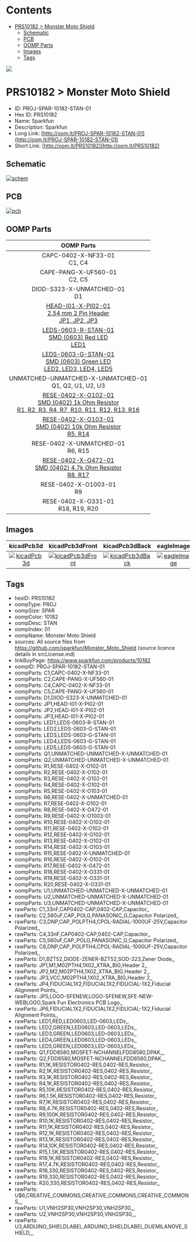 



Contents
========

* [PRS10182 > Monster Moto Shield](#prs10182--monster-moto-shield)
	* [Schematic](#schematic)
	* [PCB](#pcb)
	* [OOMP Parts](#oomp-parts)
	* [Images](#images)
	* [Tags](#tags)
  
![][im]
# PRS10182 > Monster Moto Shield

- ID: PROJ-SPAR-10182-STAN-01
- Hex ID: PRS10182
- Name: Sparkfun
- Description: Sparkfun
- Long Link: [http://oom.lt/PROJ-SPAR-10182-STAN-01](http://oom.lt/PROJ-SPAR-10182-STAN-01)
- Short Link: [http://oom.lt/PRS10182](http://oom.lt/PRS10182)

## Schematic
  
[![schem](eagleSchemImage.png)](eagleSchemImage.png)
## PCB
  
[![pcb](eagleImage.png)](eagleImage.png)
## OOMP Parts
  

|OOMP Parts|
| :---: |
|CAPC-0402-X-NF33-01<BR>C1, C4|
|CAPE-PANG-X-UF560-01<BR>C2, C5|
|DIOD-S323-X-UNMATCHED-01<BR>D1|
|[HEAD-I01-X-PI02-01<br> 2.54 mm 2 Pin Header<br> JP1, JP2, JP3](https://github.com/oomlout/oomlout_OOMP_parts/tree/main/HEAD-I01-X-PI02-01/)|
|[LEDS-0603-R-STAN-01<br> SMD (0603) Red LED<br> LED1](https://github.com/oomlout/oomlout_OOMP_parts/tree/main/LEDS-0603-R-STAN-01/)|
|[LEDS-0603-G-STAN-01<br> SMD (0603) Green LED<br> LED2, LED3, LED4, LED5](https://github.com/oomlout/oomlout_OOMP_parts/tree/main/LEDS-0603-G-STAN-01/)|
|UNMATCHED-UNMATCHED-X-UNMATCHED-01<BR>Q1, Q2, U1, U2, U3|
|[RESE-0402-X-O102-01<br> SMD (0402) 1k Ohm Resistor<br> R1, R2, R3, R4, R7, R10, R11, R12, R13, R16](https://github.com/oomlout/oomlout_OOMP_parts/tree/main/RESE-0402-X-O102-01/)|
|[RESE-0402-X-O103-01<br> SMD (0402) 10k Ohm Resistor<br> R5, R14](https://github.com/oomlout/oomlout_OOMP_parts/tree/main/RESE-0402-X-O103-01/)|
|RESE-0402-X-UNMATCHED-01<BR>R6, R15|
|[RESE-0402-X-O472-01<br> SMD (0402) 4.7k Ohm Resistor<br> R8, R17](https://github.com/oomlout/oomlout_OOMP_parts/tree/main/RESE-0402-X-O472-01/)|
|RESE-0402-X-O1003-01<BR>R9|
|RESE-0402-X-O331-01<BR>R18, R19, R20|

## Images
  
  

|kicadPcb3d|kicadPcb3dFront|kicadPcb3dBack|eagleImage|eagleSchemImage|
| :---: | :---: | :---: | :---: | :---: |
|[![kicadPcb3d](kicadPcb3d_140.png)](kicadPcb3d.png)|[![kicadPcb3dFront](kicadPcb3dFront_140.png)](kicadPcb3dFront.png)|[![kicadPcb3dBack](kicadPcb3dBack_140.png)](kicadPcb3dBack.png)|[![eagleImage](eagleImage_140.png)](eagleImage.png)|[![eagleSchemImage](eagleSchemImage_140.png)](eagleSchemImage.png)|

## Tags

- hexID: PRS10182
- oompType: PROJ
- oompSize: SPAR
- oompColor: 10182
- oompDesc: STAN
- oompIndex: 01
- oompName: Monster Moto Shield
- sources: All source files from https://github.com/sparkfun/Monster_Moto_Shield (source licence details in srcLicense.md)
- linkBuyPage: https://www.sparkfun.com/products/10182
- oompID: PROJ-SPAR-10182-STAN-01
- oompParts: C1,CAPC-0402-X-NF33-01
- oompParts: C2,CAPE-PANG-X-UF560-01
- oompParts: C4,CAPC-0402-X-NF33-01
- oompParts: C5,CAPE-PANG-X-UF560-01
- oompParts: D1,DIOD-S323-X-UNMATCHED-01
- oompParts: JP1,HEAD-I01-X-PI02-01
- oompParts: JP2,HEAD-I01-X-PI02-01
- oompParts: JP3,HEAD-I01-X-PI02-01
- oompParts: LED1,LEDS-0603-R-STAN-01
- oompParts: LED2,LEDS-0603-G-STAN-01
- oompParts: LED3,LEDS-0603-G-STAN-01
- oompParts: LED4,LEDS-0603-G-STAN-01
- oompParts: LED5,LEDS-0603-G-STAN-01
- oompParts: Q1,UNMATCHED-UNMATCHED-X-UNMATCHED-01
- oompParts: Q2,UNMATCHED-UNMATCHED-X-UNMATCHED-01
- oompParts: R1,RESE-0402-X-O102-01
- oompParts: R2,RESE-0402-X-O102-01
- oompParts: R3,RESE-0402-X-O102-01
- oompParts: R4,RESE-0402-X-O102-01
- oompParts: R5,RESE-0402-X-O103-01
- oompParts: R6,RESE-0402-X-UNMATCHED-01
- oompParts: R7,RESE-0402-X-O102-01
- oompParts: R8,RESE-0402-X-O472-01
- oompParts: R9,RESE-0402-X-O1003-01
- oompParts: R10,RESE-0402-X-O102-01
- oompParts: R11,RESE-0402-X-O102-01
- oompParts: R12,RESE-0402-X-O102-01
- oompParts: R13,RESE-0402-X-O102-01
- oompParts: R14,RESE-0402-X-O103-01
- oompParts: R15,RESE-0402-X-UNMATCHED-01
- oompParts: R16,RESE-0402-X-O102-01
- oompParts: R17,RESE-0402-X-O472-01
- oompParts: R18,RESE-0402-X-O331-01
- oompParts: R19,RESE-0402-X-O331-01
- oompParts: R20,RESE-0402-X-O331-01
- oompParts: U1,UNMATCHED-UNMATCHED-X-UNMATCHED-01
- oompParts: U2,UNMATCHED-UNMATCHED-X-UNMATCHED-01
- oompParts: U3,UNMATCHED-UNMATCHED-X-UNMATCHED-01
- rawParts: C1,33nF,CAP0402-CAP,0402-CAP,Capacitor,,
- rawParts: C2,560uF,CAP_POLG,PANASONIC_G,Capacitor Polarized,,
- rawParts: C3,DNP,CAP_POLPTH4,CPOL-RADIAL-1000UF-25V,Capacitor Polarized,,
- rawParts: C4,33nF,CAP0402-CAP,0402-CAP,Capacitor,,
- rawParts: C5,560uF,CAP_POLG,PANASONIC_G,Capacitor Polarized,,
- rawParts: C6,DNP,CAP_POLPTH4,CPOL-RADIAL-1000UF-25V,Capacitor Polarized,,
- rawParts: D1,BZT52,DIODE-ZENER-BZT52,SOD-323,Zener Diode,,
- rawParts: JP1,M1,M02PTH4,1X02_XTRA_BIG,Header 2,,
- rawParts: JP2,M2,M02PTH4,1X02_XTRA_BIG,Header 2,,
- rawParts: JP3,VCC,M02PTH4,1X02_XTRA_BIG,Header 2,,
- rawParts: JP4,FIDUCIAL1X2,FIDUCIAL1X2,FIDUCIAL-1X2,Fiducial Alignment Points,,
- rawParts: JP5,LOGO-SFENEW,LOGO-SFENEW,SFE-NEW-WEBLOGO,Spark Fun Electronics PCB Logo,,
- rawParts: JP6,FIDUCIAL1X2,FIDUCIAL1X2,FIDUCIAL-1X2,Fiducial Alignment Points,,
- rawParts: LED1,RED,LED0603,LED-0603,LEDs,,
- rawParts: LED2,GREEN,LED0603,LED-0603,LEDs,,
- rawParts: LED3,GREEN,LED0603,LED-0603,LEDs,,
- rawParts: LED4,GREEN,LED0603,LED-0603,LEDs,,
- rawParts: LED5,GREEN,LED0603,LED-0603,LEDs,,
- rawParts: Q1,FDD8580,MOSFET-NCHANNELFDD8580,DPAK,,,
- rawParts: Q2,FDD8580,MOSFET-NCHANNELFDD8580,DPAK,,,
- rawParts: R1,1K,RESISTOR0402-RES,0402-RES,Resistor,,
- rawParts: R2,1K,RESISTOR0402-RES,0402-RES,Resistor,,
- rawParts: R3,1K,RESISTOR0402-RES,0402-RES,Resistor,,
- rawParts: R4,1K,RESISTOR0402-RES,0402-RES,Resistor,,
- rawParts: R5,10K,RESISTOR0402-RES,0402-RES,Resistor,,
- rawParts: R6,1.5K,RESISTOR0402-RES,0402-RES,Resistor,,
- rawParts: R7,1K,RESISTOR0402-RES,0402-RES,Resistor,,
- rawParts: R8,4.7K,RESISTOR0402-RES,0402-RES,Resistor,,
- rawParts: R9,100K,RESISTOR0402-RES,0402-RES,Resistor,,
- rawParts: R10,1K,RESISTOR0402-RES,0402-RES,Resistor,,
- rawParts: R11,1K,RESISTOR0402-RES,0402-RES,Resistor,,
- rawParts: R12,1K,RESISTOR0402-RES,0402-RES,Resistor,,
- rawParts: R13,1K,RESISTOR0402-RES,0402-RES,Resistor,,
- rawParts: R14,10K,RESISTOR0402-RES,0402-RES,Resistor,,
- rawParts: R15,1.5K,RESISTOR0402-RES,0402-RES,Resistor,,
- rawParts: R16,1K,RESISTOR0402-RES,0402-RES,Resistor,,
- rawParts: R17,4.7K,RESISTOR0402-RES,0402-RES,Resistor,,
- rawParts: R18,330,RESISTOR0402-RES,0402-RES,Resistor,,
- rawParts: R19,330,RESISTOR0402-RES,0402-RES,Resistor,,
- rawParts: R20,330,RESISTOR0402-RES,0402-RES,Resistor,,
- rawParts: U$6,CREATIVE_COMMONS,CREATIVE_COMMONS,CREATIVE_COMMONS,,,
- rawParts: U1,VNH2SP30,VNH2SP30,VNH2SP30,,,
- rawParts: U2,VNH2SP30,VNH2SP30,VNH2SP30,,,
- rawParts: U3,ARDUINO_SHIELDLABEL,ARDUINO_SHIELDLABEL,DUEMILANOVE_SHIELD,,,



[im]: kicadPcb3d_450.png
